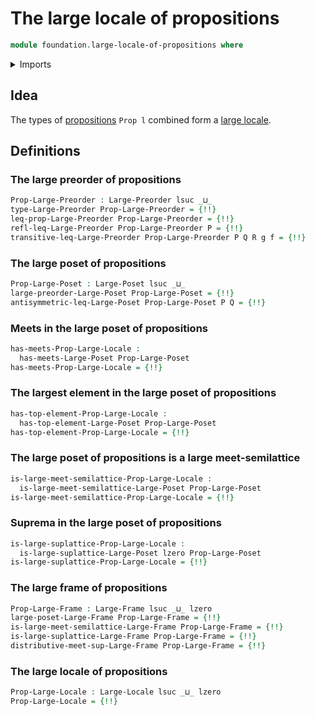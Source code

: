 # The large locale of propositions

```agda
module foundation.large-locale-of-propositions where
```

<details><summary>Imports</summary>

```agda
open import foundation.conjunction
open import foundation.existential-quantification
open import foundation.propositional-extensionality
open import foundation.unit-type
open import foundation.universe-levels

open import foundation-core.function-types
open import foundation-core.propositions

open import order-theory.large-frames
open import order-theory.large-locales
open import order-theory.large-meet-semilattices
open import order-theory.large-posets
open import order-theory.large-preorders
open import order-theory.large-suplattices
open import order-theory.least-upper-bounds-large-posets
open import order-theory.top-elements-large-posets
```

</details>

## Idea

The types of [propositions](foundation-core.propositions.md) `Prop l` combined
form a [large locale](order-theory.large-locales.md).

## Definitions

### The large preorder of propositions

```agda
Prop-Large-Preorder : Large-Preorder lsuc _⊔_
type-Large-Preorder Prop-Large-Preorder = {!!}
leq-prop-Large-Preorder Prop-Large-Preorder = {!!}
refl-leq-Large-Preorder Prop-Large-Preorder P = {!!}
transitive-leq-Large-Preorder Prop-Large-Preorder P Q R g f = {!!}
```

### The large poset of propositions

```agda
Prop-Large-Poset : Large-Poset lsuc _⊔_
large-preorder-Large-Poset Prop-Large-Poset = {!!}
antisymmetric-leq-Large-Poset Prop-Large-Poset P Q = {!!}
```

### Meets in the large poset of propositions

```agda
has-meets-Prop-Large-Locale :
  has-meets-Large-Poset Prop-Large-Poset
has-meets-Prop-Large-Locale = {!!}
```

### The largest element in the large poset of propositions

```agda
has-top-element-Prop-Large-Locale :
  has-top-element-Large-Poset Prop-Large-Poset
has-top-element-Prop-Large-Locale = {!!}
```

### The large poset of propositions is a large meet-semilattice

```agda
is-large-meet-semilattice-Prop-Large-Locale :
  is-large-meet-semilattice-Large-Poset Prop-Large-Poset
is-large-meet-semilattice-Prop-Large-Locale = {!!}
```

### Suprema in the large poset of propositions

```agda
is-large-suplattice-Prop-Large-Locale :
  is-large-suplattice-Large-Poset lzero Prop-Large-Poset
is-large-suplattice-Prop-Large-Locale = {!!}
```

### The large frame of propositions

```agda
Prop-Large-Frame : Large-Frame lsuc _⊔_ lzero
large-poset-Large-Frame Prop-Large-Frame = {!!}
is-large-meet-semilattice-Large-Frame Prop-Large-Frame = {!!}
is-large-suplattice-Large-Frame Prop-Large-Frame = {!!}
distributive-meet-sup-Large-Frame Prop-Large-Frame = {!!}
```

### The large locale of propositions

```agda
Prop-Large-Locale : Large-Locale lsuc _⊔_ lzero
Prop-Large-Locale = {!!}
```
